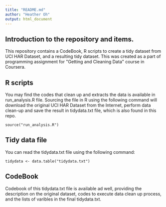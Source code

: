 ```yaml
---
title: "README.md"
author: "Heather Oh"
output: html_document
---
```


## Introduction to the repository and items.

This repository contains a CodeBook, R scripts to create a tidy dataset from UCI HAR Dataset, and a resulting tidy dataset. This was created as a part of programming assignment for "Getting and Cleaning Data" course in Coursera. 

## R scripts

You may find the codes that clean up and extracts the data is available in run_analysis.R file. Sourcing the file in R using the following command will download the original UCI HAR Dataset from the Internet, perform data clean-up and save the result in tidydata.txt file, which is also found in this repo.  

```{r eval = FALSE}
source("run_analysis.R")
```

## Tidy data file

You can read the tidydata.txt file using the following command:  

```{r eval = FALSE}
tidydata <- data.table("tidydata.txt")
```

## CodeBook

Codebook of this tidydata.txt file is available ad well, providing the description on the original dataset, codes to execute data clean up process, and the lists of varibles in the final tidydata.txt.
